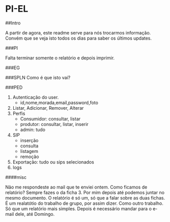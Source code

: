 PI-EL
=====

##Intro

A partir de agora, este readme serve para nós trocarmos informação. Convém que se veja isto todos os dias para saber os últimos updates.

###PI

Falta terminar somente o relatório e depois imprimir.

###EG



###SPLN
Como é que isto vai?

###PED

1. Autenticação do user.
	* id,nome,morada,email,password,foto
2. Listar, Adicionar, Remover, Alterar
3. Perfis
	* Consumidor: consultar, listar
	* produtor: consultar, listar, inserir
	* admin: tudo
4. SIP
	* inserção
	* consulta
	* listagem
	* remoção
5. Exportação: tudo ou sips selecionados
6. logs


####misc

Não me respondeste ao mail que te enviei ontem. Como ficamos de relatório? Sempre fazes o da ficha 3. Por mim depois até podemos juntar no mesmo documento. 
O relatório é só um, só que a falar sobre as duas fichas. É um realatótio do trabalho de grupo, por assim dizer. Como outro trabalho. Só que um relatório mais simples.
Depois é necessário mandar para o e-mail dele, até Domingo.

